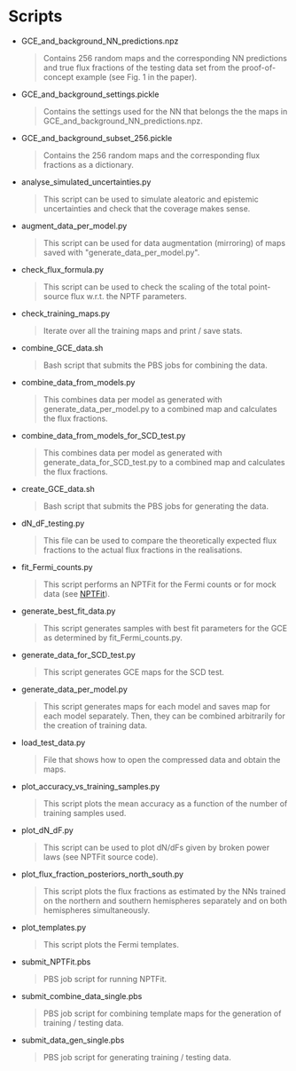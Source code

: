 # Scripts
* GCE_and_background_NN_predictions.npz
  > Contains 256 random maps and the corresponding NN predictions and true flux fractions of the testing data set from the proof-of-concept example (see Fig. 1 in the paper).
* GCE_and_background_settings.pickle
  > Contains the settings used for the NN that belongs the the maps in GCE_and_background_NN_predictions.npz.
* GCE_and_background_subset_256.pickle
  > Contains the 256 random maps and the corresponding flux fractions as a dictionary.
* analyse_simulated_uncertainties.py
  > This script can be used to simulate aleatoric and epistemic uncertainties and check that the coverage makes sense.
* augment_data_per_model.py
  > This script can be used for data augmentation (mirroring) of maps saved with "generate_data_per_model.py".
* check_flux_formula.py
  > This script can be used to check the scaling of the total point-source flux w.r.t. the NPTF parameters.
* check_training_maps.py
  > Iterate over all the training maps and print / save stats.
* combine_GCE_data.sh
  > Bash script that submits the PBS jobs for combining the data.
* combine_data_from_models.py
  > This combines data per model as generated with generate_data_per_model.py to a combined map and calculates the flux fractions.
* combine_data_from_models_for_SCD_test.py
  > This combines data per model as generated with generate_data_for_SCD_test.py to a combined map and calculates the flux fractions.
* create_GCE_data.sh
  > Bash script that submits the PBS jobs for generating the data.
* dN_dF_testing.py
  > This file can be used to compare the theoretically expected flux fractions to the actual flux fractions in the realisations.
* fit_Fermi_counts.py
  > This script performs an NPTFit for the Fermi counts or for mock data (see [NPTFit](https://github.com/bsafdi/NPTFit/tree/master/examples)).
* generate_best_fit_data.py
  > This script generates samples with best fit parameters for the GCE as determined by fit_Fermi_counts.py.
* generate_data_for_SCD_test.py
  > This script generates GCE maps for the SCD test.
* generate_data_per_model.py
  > This script generates maps for each model and saves map for each model separately. Then, they can be combined arbitrarily for the creation of training data.
* load_test_data.py
  > File that shows how to open the compressed data and obtain the maps.
* plot_accuracy_vs_training_samples.py
  > This script plots the mean accuracy as a function of the number of training samples used.
* plot_dN_dF.py
  > This script can be used to plot dN/dFs given by broken power laws (see NPTFit source code).
* plot_flux_fraction_posteriors_north_south.py
  > This script plots the flux fractions as estimated by the NNs trained on the northern and southern hemispheres separately
and on both hemispheres simultaneously.
* plot_templates.py
  > This script plots the Fermi templates.
* submit_NPTFit.pbs
  > PBS job script for running NPTFit.
* submit_combine_data_single.pbs
  > PBS job script for combining template maps for the generation of training / testing data.
* submit_data_gen_single.pbs
  > PBS job script for generating training / testing data.

